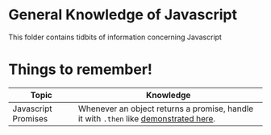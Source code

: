 # General Knowledge of Javascript

This folder contains tidbits of information concerning Javascript

# Things to remember!

| Topic | Knowledge |
| - | - |
| Javascript Promises | Whenever an object returns a promise, handle it with `.then` like [demonstrated here](https://github.com/excircle/nextjs-notes/blob/main/general-javascript/run-js-on-cmd/api-promist.js).|